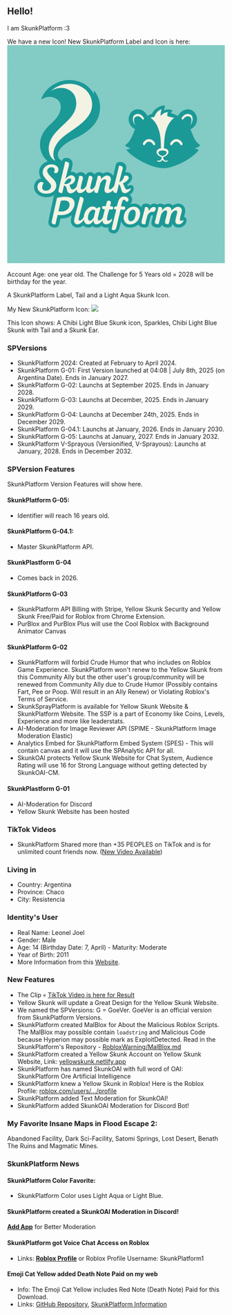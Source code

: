 ## Hello!

I am SkunkPlatform :3

We have a new Icon!
New SkunkPlatform Label and Icon is here: ![](https://raw.githubusercontent.com/SkunkPlatform/SkunkPlatform/refs/heads/main/images/NewSPLabel.png)

Account Age: one year old. The Challenge for 5 Years old = 2028 will be birthday for the year.

A SkunkPlatform Label, Tail and a Light Aqua Skunk Icon.

My New SkunkPlatform Icon:
![]([https://cdn.discordapp.com/avatars/1208633283907158030/3dc0ec54c082c1ae5a9ae3a67b66854c.png](https://avatars.githubusercontent.com/u/167719548?v=4&size=200))

This Icon shows: A Chibi Light Blue Skunk icon, Sparkles, Chibi Light Blue Skunk with Tail and a Skunk Ear.

### SPVersions
- SkunkPlatform 2024: Created at February to April 2024.
- SkunkPlatform G-01: First Version launched at 04:08 | July 8th, 2025 (on Argentina Date). Ends in January 2027.
- SkunkPlatform G-02: Launchs at September 2025. Ends in January 2028.
- SkunkPlatform G-03: Launchs at December, 2025. Ends in January 2029.
- SkunkPlatform G-04: Launchs at December 24th, 2025. Ends in December 2029.
- SkunkPlatform G-04.1: Launchs at January, 2026. Ends in January 2030.
- SkunkPlatform G-05: Launchs at January, 2027. Ends in January 2032.
- SkunkPlatform V-Sprayous (Versionified, V-Sprayous): Launchs at January, 2028. Ends in December 2032.

### SPVersion Features
SkunkPlatform Version Features will show here.
#### SkunkPlatform G-05:
- Identifier will reach 16 years old.
#### SkunkPlatform G-04.1:
- Master SkunkPlatform API.
#### SkunkPlastform G-04
- Comes back in 2026.
#### SkunkPlatform G-03
- SkunkPlatform API Billing with Stripe, Yellow Skunk Security and Yellow Skunk Free/Paid for Roblox from Chrome Extension.
- PurBlox and PurBlox Plus will use the Cool Roblox with Background Animator Canvas
#### SkunkPlatform G-02
- SkunkPlatform will forbid Crude Humor that who includes on Roblox Game Experience. SkunkPlatform won't renew to the Yellow Skunk from this Community Ally but the other user's group/community will be renewed from Community Ally due to Crude Humor (Possibly contains Fart, Pee or Poop. Will result in an Ally Renew) or Violating Roblox's Terms of Service.
- SkunkSprayPlatform is available for Yellow Skunk Website & SkunkPlatform Website. The SSP is a part of Economy like Coins, Levels, Experience and more like leaderstats.
- AI-Moderation for Image Reviewer API (SPIME - SkunkPlatform Image Moderation Elastic)
- Analytics Embed for SkunkPlatform Embed System (SPES) - This will contain canvas and it will use the SPAnalytic API for all.
- SkunkOAI protects Yellow Skunk Website for Chat System, Audience Rating will use 16 for Strong Language without getting detected by SkunkOAI-CM.

#### SkunkPlastform G-01
- AI-Moderation for Discord
- Yellow Skunk Website has been hosted

### TikTok Videos
- SkunkPlatform Shared more than +35 PEOPLES on TikTok and is for unlimited count friends now. ([New Video Available](https://www.tiktok.com/@skunkplatformer/video/7524621641486306616))

### Living in
- Country: Argentina
- Province: Chaco
- City: Resistencia

### Identity's User
- Real Name: Leonel Joel
- Gender: Male
- Age: 14 (Birthday Date: 7, April) - Maturity: Moderate
- Year of Birth: 2011
- More Information from this [Website](https://skunkplatform.netlify.app/real-name).

### New Features
- The Clip :skull: [TikTok Video is here for Result](https://www.tiktok.com/@skunkplatformer/video/7541939773645081862)
- Yellow Skunk will update a Great Design for the Yellow Skunk Website.
- We named the SPVersions: G = GoeVer. GoeVer is an official version from SkunkPlatform Versions.
- SkunkPlatform created MalBlox for About the Malicious Roblox Scripts. The MalBlox may possible contain `loadstring` and Malicious Code because Hyperion may possible mark as ExploitDetected. Read in the SkunkPlatform's Repository - [RobloxWarning/MalBlox.md](/SkunkPlatform/blob/main/RobloxWarning/MalBlox.md)
- SkunkPlatform created a Yellow Skunk Account on Yellow Skunk Website, Link: [yellowskunk.netlify.app](https://yellowskunk.netlify.app)
- SkunkPlatform has named SkunkOAI with full word of OAI: SkunkPlatform Ore Artificial Intelligence
- SkunkPlatform knew a Yellow Skunk in Roblox! Here is the Roblox Profile: [roblox.com/users/.../profile](https://www.roblox.com/es/communities/35980296/SkunkPlatform-Games#!/about)
- SkunkPlatform added Text Moderation for SkunkOAI!
- SkunkPlatform added SkunkOAI Moderation for Discord Bot!

### My Favorite Insane Maps in Flood Escape 2:
Abandoned Facility, Dark Sci-Facility, Satomi Springs, Lost Desert, Benath The Ruins and Magmatic Mines.

### SkunkPlatform News

#### SkunkPlatform Color Favorite:
- SkunkPlatform Color uses Light Aqua or Light Blue.

#### SkunkPlatform created a SkunkOAI Moderation in Discord!
[**Add App**](https://discordapp.com/oauth2/authorize?client_id=1385037104962211851) for Better Moderation

#### SkunkPlatform got Voice Chat Access on Roblox
- Links: [**Roblox Profile**](https://roblox.com/users/5797859201/profile) or Roblox Profile Username: SkunkPlatform1

#### Emoji Cat Yellow added Death Note Paid on my web
- Info: The Emoji Cat Yellow includes Red Note (Death Note) Paid for this Download.
- Links: [GitHub Repository](https://github.com/EmojiCatYellow/DeathNote-FNF), [SkunkPlatform Information](https://skunkplatform.netlify.app/fnf/deathnote)
